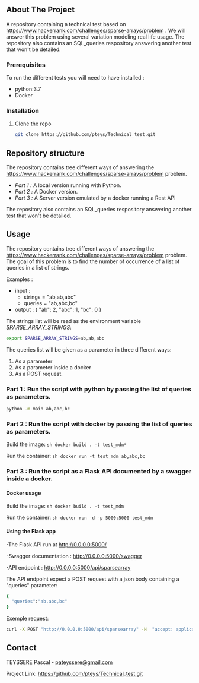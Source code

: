 ## About The Project

A repository containing a technical test based on https://www.hackerrank.com/challenges/sparse-arrays/problem .
We will answer this problem using several variation modeling real life usage.
The repository also contains an SQL_queries respository answering another test that won't be detailed.

<!-- GETTING STARTED -->
### Prerequisites

To run the different tests you will need to have installed :
- python:3.7
- Docker

### Installation

1. Clone the repo
   ```sh
   git clone https://github.com/pteys/Technical_test.git
   ```

<!-- USAGE EXAMPLES -->
## Repository structure

The repository contains tree different ways of answering the https://www.hackerrank.com/challenges/sparse-arrays/problem problem.

- *Part 1 :* A local version running with Python.
- *Part 2 :* A Docker version.
- *Part 3 :* A Server version emulated by a docker running a Rest API

The repository also contains an SQL_queries respository answering another test that won't be detailed.

## Usage

The repository contains tree different ways of answering the https://www.hackerrank.com/challenges/sparse-arrays/problem problem.
The goal of this problem is to find the number of occurrence of a list of queries in a list of strings.

Examples :
- input :    
    - strings = "ab,ab,abc"
    - queries = "ab,abc,bc"
- output :
{
  "ab": 2, 
  "abc": 1, 
  "bc": 0
}

The strings list will be read as the environment variable *SPARSE_ARRAY_STRINGS*:
   ```sh
   export SPARSE_ARRAY_STRINGS=ab,ab,abc
   ```
The queries list will be given as a parameter in three different ways: 

1) As a parameter
2) As a parameter inside a docker
3) As a POST request.

### Part 1 : Run the script with python by passing the list of queries as parameters.
   ```sh
   python -m main ab,abc,bc
   ```
### Part 2 : Run the script with docker by passing the list of queries as parameters.
Build the image:  ```sh docker build . -t test_mdm*```

Run the container: ```sh docker run -t test_mdm ab,abc,bc ```

### Part 3 : Run the script as a Flask API documented by a swagger inside a docker.

#### Docker usage
Build the image:  ```sh docker build . -t test_mdm```

Run the container: ```sh docker run -d -p 5000:5000 test_mdm ```

#### Using the Flask app

-The Flask API run at http://0.0.0.0:5000/

-Swagger documentation : http://0.0.0.0:5000/swagger

-API endpoint : http://0.0.0.0:5000/api/sparsearray

The API endpoint expect a POST request with a json body containing a "queries" parameter:
```sh
{
  "queries":"ab,abc,bc"
}
```
Exemple request:
```sh
curl -X POST "http://0.0.0.0:5000/api/sparsearray" -H  "accept: application/json" -H  "Content-Type: application/json" -d "{ \"queries\":\"ab,abc,bc\"}"
```

<!-- CONTACT -->
## Contact

TEYSSERE Pascal - pateyssere@gmail.com

Project Link: https://github.com/pteys/Technical_test.git
